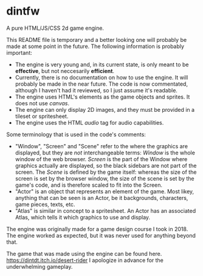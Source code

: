 # dintfw
A pure HTML/JS/CSS 2d game engine.

This README file is temporary and a better looking one will probably be made at some point in the future.
The following information is probably important:

- The engine is very young and, in its current state, is only meant to be **effective**, but not
neccesarily **efficient**.
- Currently, there is no documentation on how to use the engine. It will probably be made in the near future.
The code is now commentated, although I haven't had it reviewed, so I just assume it's readable.
- The engine uses HTML's elements as the game objects and sprites. It does not use *canvas*.
- The engine can only display 2D images, and they must be provided in a tileset or spritesheet. 
- The engine uses the HTML *audio* tag for audio capabilities.

Some terminology that is used in the code's comments:
- "Window", "Screen" and "Scene" refer to the where the graphics are displayed, but they are *not* interchangeable terms:
 *Window* is the whole window of the web browser. *Screen* is the part of the Window where graphics actually are displayed, so the black
 sidebars are not part of the screen. The *Scene* is defined by the game itself: whereas the size of the screen is set by the browser window, the
 size of the scene is set by the game's code, and is therefore scaled to fit into the Screen.
- "Actor" is an object that represents an element of the game. Most likey, anything that can be seen is an Actor, be it backgrounds, characters,
 game pieces, texts, etc.
- "Atlas" is similar in concept to a spritesheet. An Actor has an associated Atlas, which tells it which graphics to use and display.

The engine was originally made for a game design course I took in 2018. The engine worked as expected, but it was never used for anything beyond that.

The game that was made using the engine can be found here.
https://dintdt.itch.io/desert-rider
I apologize in advance for the underwhelming gameplay.

